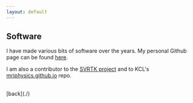 ```yaml
---
layout: default
---
```


## Software

I have made various bits of software over the years. My personal Github page can be found [here](https://github.com/tomaroberts).

I am also a contributor to the [SVRTK project](https://svrtk.github.io) and to KCL's [mriphysics.github.io](https://github.com/mriphysics) repo.

<br />
[back](./)
